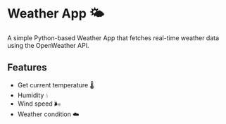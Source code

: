 # Weather App 🌤️

A simple Python-based Weather App that fetches real-time weather data using the OpenWeather API.

## Features
- Get current temperature 🌡️
- Humidity 💧
- Wind speed 🌬️
- Weather condition ☁️


